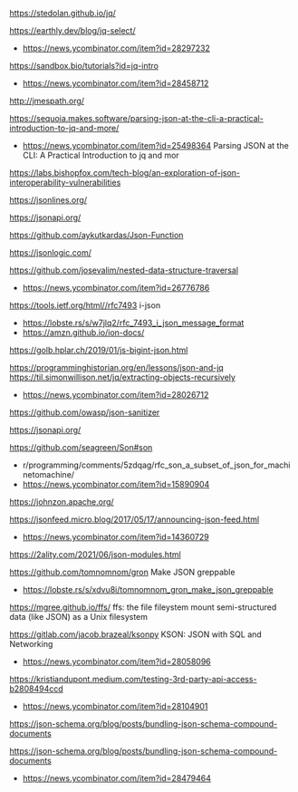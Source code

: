 https://stedolan.github.io/jq/

https://earthly.dev/blog/jq-select/
* https://news.ycombinator.com/item?id=28297232

https://sandbox.bio/tutorials?id=jq-intro
* https://news.ycombinator.com/item?id=28458712

http://jmespath.org/

https://sequoia.makes.software/parsing-json-at-the-cli-a-practical-introduction-to-jq-and-more/
 *  https://news.ycombinator.com/item?id=25498364 Parsing JSON at the CLI: A Practical Introduction to jq and mor

https://labs.bishopfox.com/tech-blog/an-exploration-of-json-interoperability-vulnerabilities

https://jsonlines.org/

https://jsonapi.org/

https://github.com/aykutkardas/Json-Function

https://jsonlogic.com/

https://github.com/josevalim/nested-data-structure-traversal
* https://news.ycombinator.com/item?id=26776786

https://tools.ietf.org/html//rfc7493 i-json
* https://lobste.rs/s/w7jlq2/rfc_7493_i_json_message_format
* https://amzn.github.io/ion-docs/

https://golb.hplar.ch/2019/01/js-bigint-json.html

https://programminghistorian.org/en/lessons/json-and-jq
https://til.simonwillison.net/jq/extracting-objects-recursively
* https://news.ycombinator.com/item?id=28026712

https://github.com/owasp/json-sanitizer

https://jsonapi.org/

https://github.com/seagreen/Son#son
* r/programming/comments/5zdqag/rfc_son_a_subset_of_json_for_machinetomachine/
* https://news.ycombinator.com/item?id=15890904

https://johnzon.apache.org/

https://jsonfeed.micro.blog/2017/05/17/announcing-json-feed.html
* https://news.ycombinator.com/item?id=14360729

https://2ality.com/2021/06/json-modules.html

https://github.com/tomnomnom/gron Make JSON greppable
* https://lobste.rs/s/xdvu8i/tomnomnom_gron_make_json_greppable

https://mgree.github.io/ffs/
ffs: the file fileystem
mount semi-structured data (like JSON) as a Unix filesystem

https://gitlab.com/jacob.brazeal/ksonpy KSON: JSON with SQL and Networking
* https://news.ycombinator.com/item?id=28058096

https://kristiandupont.medium.com/testing-3rd-party-api-access-b2808494ccd
* https://news.ycombinator.com/item?id=28104901

https://json-schema.org/blog/posts/bundling-json-schema-compound-documents

https://json-schema.org/blog/posts/bundling-json-schema-compound-documents
* https://news.ycombinator.com/item?id=28479464




